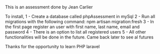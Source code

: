 This is an assessment done by Jean Carlier

To install,
1 - Create a database called phpAssessment in mySql
2 - Run all migrations with the following command: npm artisan migration:fresh
3 - In the first page register an user with first name, last name, email and password
4 - There is an option to list all registered users
5 - All other functionalities will be done in the future. Came back later to see al futures

Thanks for the opportunity to learn PHP laravel
